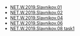 * <a href="https://github.com/SIV220785/Training_Epam/tree/master/NET.W.2019.Slavnikov.01">NET.W.2019.Slavnikov.01</a>
* <a href="https://github.com/SIV220785/Training_Epam/tree/master/NET.W.2019.Slavnikov.02">NET.W.2019.Slavnikov.02</a>
*  <a href="https://github.com/SIV220785/Training_Epam/tree/master/NET.W.2019.Slavnikov.04">NET.W.2019.Slavnikov.04</a>
*  <a href="https://github.com/SIV220785/Training_Epam/tree/master/NET.W.2019.Slavnikov.06">NET.W.2019.Slavnikov.06</a>
*  <a href="https://github.com/SIV220785/Training_Epam/tree/master/NET.W.2019.Slavnikov.08.1">NET.W.2019.Slavnikov.08 task1</a>

